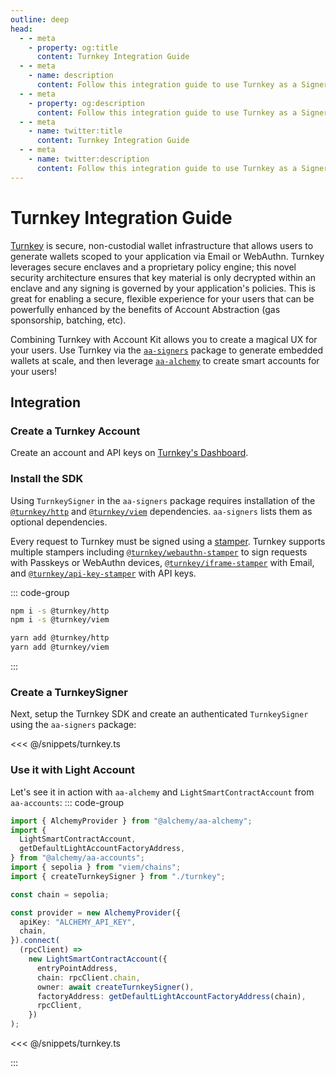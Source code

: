 ```yaml
---
outline: deep
head:
  - - meta
    - property: og:title
      content: Turnkey Integration Guide
  - - meta
    - name: description
      content: Follow this integration guide to use Turnkey as a Signer with Account Kit, a vertically integrated stack for building apps that support ERC-4337.
  - - meta
    - property: og:description
      content: Follow this integration guide to use Turnkey as a Signer with Account Kit, a vertically integrated stack for building apps that support ERC-4337.
  - - meta
    - name: twitter:title
      content: Turnkey Integration Guide
  - - meta
    - name: twitter:description
      content: Follow this integration guide to use Turnkey as a Signer with Account Kit, a vertically integrated stack for building apps that support ERC-4337.
---
```


# Turnkey Integration Guide

[Turnkey](https://turnkey.com) is secure, non-custodial wallet infrastructure that allows users to generate wallets scoped to your application via Email or WebAuthn. Turnkey leverages secure enclaves and a proprietary policy engine; this novel security architecture ensures that key material is only decrypted within an enclave and any signing is governed by your application's policies. This is great for enabling a secure, flexible experience for your users that can be powerfully enhanced by the benefits of Account Abstraction (gas sponsorship, batching, etc).

Combining Turnkey with Account Kit allows you to create a magical UX for your users. Use Turnkey via the [`aa-signers`](/packages/aa-signers/turnkey/introduction) package to generate embedded wallets at scale, and then leverage [`aa-alchemy`](/packages/aa-alchemy/index) to create smart accounts for your users!

## Integration

### Create a Turnkey Account

Create an account and API keys on [Turnkey's Dashboard](https://app.turnkey.com/).

### Install the SDK

Using `TurnkeySigner` in the `aa-signers` package requires installation of the [`@turnkey/http`](https://github.com/tkhq/sdk/tree/main/packages/http) and [`@turnkey/viem`](https://github.com/tkhq/sdk/tree/main/packages/viem) dependencies. `aa-signers` lists them as optional dependencies.

Every request to Turnkey must be signed using a [stamper](https://docs.turnkey.com/category/api-design). Turnkey supports multiple stampers including [`@turnkey/webauthn-stamper`](https://github.com/tkhq/sdk/tree/main/packages/webauthn-stamper) to sign requests with Passkeys or WebAuthn devices, [`@turnkey/iframe-stamper`](https://github.com/tkhq/sdk/tree/main/packages/iframe-stamper) with Email, and [`@turnkey/api-key-stamper`](https://github.com/tkhq/sdk/tree/main/packages/api-key-stamper) with API keys.

::: code-group

```bash [npm]
npm i -s @turnkey/http
npm i -s @turnkey/viem
```

```bash [yarn]
yarn add @turnkey/http
yarn add @turnkey/viem
```

:::

### Create a TurnkeySigner

Next, setup the Turnkey SDK and create an authenticated `TurnkeySigner` using the `aa-signers` package:

<<< @/snippets/turnkey.ts

### Use it with Light Account

Let's see it in action with `aa-alchemy` and `LightSmartContractAccount` from `aa-accounts`:
::: code-group

```ts [example.ts]
import { AlchemyProvider } from "@alchemy/aa-alchemy";
import {
  LightSmartContractAccount,
  getDefaultLightAccountFactoryAddress,
} from "@alchemy/aa-accounts";
import { sepolia } from "viem/chains";
import { createTurnkeySigner } from "./turnkey";

const chain = sepolia;

const provider = new AlchemyProvider({
  apiKey: "ALCHEMY_API_KEY",
  chain,
}).connect(
  (rpcClient) =>
    new LightSmartContractAccount({
      entryPointAddress,
      chain: rpcClient.chain,
      owner: await createTurnkeySigner(),
      factoryAddress: getDefaultLightAccountFactoryAddress(chain),
      rpcClient,
    })
);
```

<<< @/snippets/turnkey.ts

:::
